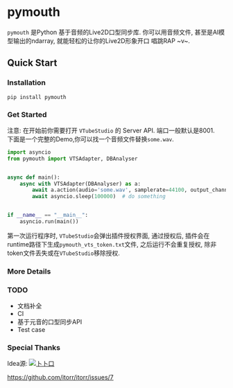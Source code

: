 # pymouth

`pymouth` 是Python 基于音频的Live2D口型同步库. 你可以用音频文件, 甚至是AI模型输出的ndarray, 就能轻松的让你的Live2D形象开口
唱跳RAP ~v~.

## Quick Start

### Installation

```shell
pip install pymouth
```

### Get Started

注意: 在开始前你需要打开 `VTubeStudio` 的 Server API. 端口一般默认是8001.<br>
下面是一个完整的Demo,你可以找一个音频文件替换`some.wav`.<br>

```python
import asyncio
from pymouth import VTSAdapter, DBAnalyser


async def main():
    async with VTSAdapter(DBAnalyser) as a:
        await a.action(audio='some.wav', samplerate=44100, output_channels=1)
        await asyncio.sleep(100000)  # do something


if __name__ == "__main__":
    asyncio.run(main())
```

第一次运行程序时, `VTubeStudio`会弹出插件授权界面, 通过授权后, 插件会在runtime路径下生成`pymouth_vts_token.txt`文件,
之后运行不会重复授权, 除非token文件丢失或在`VTubeStudio`移除授权.

### More Details

### TODO

- 文档补全
- CI
- 基于元音的口型同步API
- Test case

### Special Thanks

Idea源:
[![](https://avatars.githubusercontent.com/u/1933673?s=40)卜卜口](https://github.com/itorr)

https://github.com/itorr/itorr/issues/7